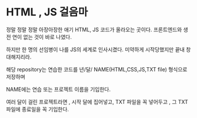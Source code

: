 # HTML , JS 걸음마

정말 정말 정말 아장아장한 애기 HTML, JS 코드가 올라오는 곳이다.
프론트엔드와 생전 연이 없는 것이 바로 나였다.

하지만 한 명의 선임병이 나를 JS의 세계로 인사시켰다.
미약하게 시작당했지만 끝내 창대해지리라.

해당 repository는 연습한 코드를 년/달/ NAME(HTML,CSS,JS,TXT file) 형식으로 저장하며

NAME에는 연습 또는 프로젝트 이름을 기입한다.

여러 달이 걸린 프로젝트라면 , 시작 달에 집어넣고, TXT 파일을 꼭 넣어두고 , 그 TXT 파일에 종료일을 꼭 기입한다.
